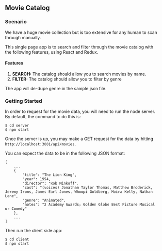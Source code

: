 ## Movie Catalog

### Scenario

We have a huge movie collection but is too extensive for any human to scan through manually.

This single page app is to search and filter through the movie catalog with the following features, using React and Redux.

#### Features

1. **SEARCH:** The catalog should allow you to search movies by name.
1. **FILTER:** The catalog should allow you to filter by genre

The app will de-dupe genre in the sample json file.

### Getting Started

In order to request for the movie data, you will need to run the node server. By default, the command to do this is:

```
$ cd server
$ npm start
```

Once the server is up, you may make a GET request for the data by hitting `http://localhost:3001/api/movies`.

You can expect the data to be in the following JSON format:

```
[
    ...
    {
        "title": "The Lion King",
        "year": 1994,
        "director": "Rob Minkoff",
        "cast": "(voices) Jonathan Taylor Thomas, Matthew Broderick, Jeremy Irons, James Earl Jones, Whoopi Goldberg, Moira Kelly, Nathan Lane",
        "genre": "Animated",
        "notes": "2 Academy Awards; Golden Globe Best Picture Musical or Comedy"
    },
    ...
]
```

Then run the client side app:

```
$ cd client
$ npm start
```
